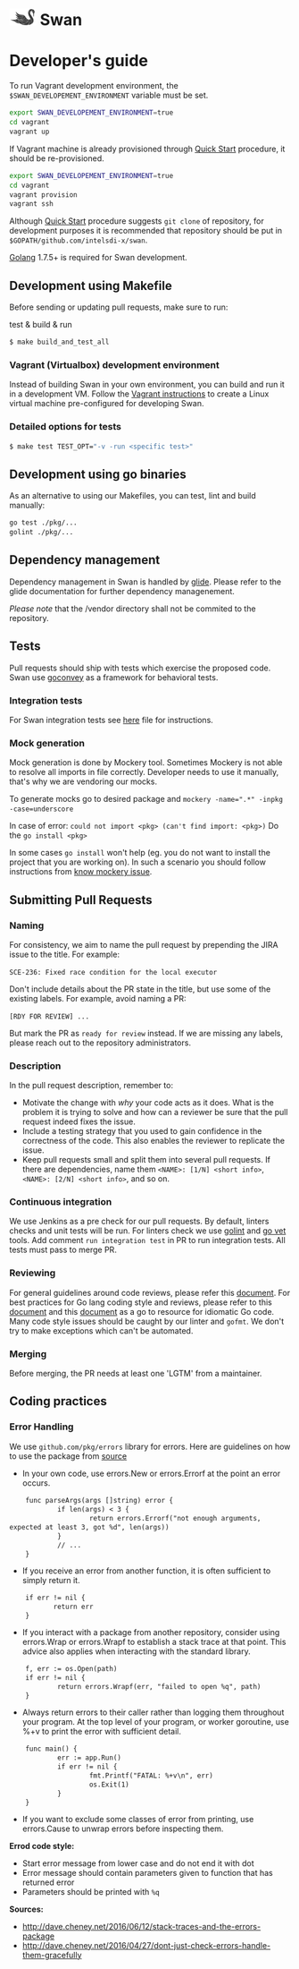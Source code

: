 <!--
 Copyright (c) 2017 Intel Corporation

 Licensed under the Apache License, Version 2.0 (the "License");
 you may not use this file except in compliance with the License.
 You may obtain a copy of the License at

      http://www.apache.org/licenses/LICENSE-2.0

 Unless required by applicable law or agreed to in writing, software
 distributed under the License is distributed on an "AS IS" BASIS,
 WITHOUT WARRANTIES OR CONDITIONS OF ANY KIND, either express or implied.
 See the License for the specific language governing permissions and
 limitations under the License.
-->

# ![Swan logo](/images/swan-logo-48.png) Swan

# Developer's guide

To run Vagrant development environment, the `$SWAN_DEVELOPEMENT_ENVIRONMENT` variable must be set.

```bash
export SWAN_DEVELOPEMENT_ENVIRONMENT=true
cd vagrant
vagrant up
```

If Vagrant machine is already provisioned through [Quick Start](/README.md#quick-start) procedure, it should be re-provisioned.

```bash
export SWAN_DEVELOPEMENT_ENVIRONMENT=true
cd vagrant
vagrant provision
vagrant ssh
```

Although [Quick Start](/README.md#quick-start) procedure suggests `git clone` of repository, for development purposes it is recommended that repository should be put in `$GOPATH/github.com/intelsdi-x/swan`.

[Golang](https://golang.org/dl/) 1.7.5+ is required for Swan development.


## Development using Makefile

Before sending or updating pull requests, make sure to run:

test & build & run
```bash
$ make build_and_test_all
```

### Vagrant (Virtualbox) development environment

Instead of building Swan in your own environment, you can build and run it in a development VM.
Follow the [Vagrant instructions](../misc/dev/vagrant/singlenode/README.md) to
create a Linux virtual machine pre-configured for developing Swan.

### Detailed options for tests
```bash
$ make test TEST_OPT="-v -run <specific test>"
```

## Development using go binaries

As an alternative to using our Makefiles, you can test, lint and build manually:

```bash
go test ./pkg/...
golint ./pkg/...
```

## Dependency management

Dependency management in Swan is handled by [glide](https://github.com/Masterminds/glide). Please refer to the glide documentation for further dependency managenement.

*Please note* that the <swan>/vendor directory shall not be commited to the repository.

## Tests

Pull requests should ship with tests which exercise the proposed code.
Swan use [goconvey](https://github.com/smartystreets/goconvey) as a framework for behavioral tests.

### Integration tests

For Swan integration tests see [here](testing.md) file for instructions.

### Mock generation

Mock generation is done by Mockery tool.
Sometimes Mockery is not able to resolve all imports in file correctly.
Developer needs to use it manually, that's why we are vendoring our mocks.

To generate mocks go to desired package and ```mockery -name=".*" -inpkg -case=underscore```

In case of error: `could not import <pkg> (can't find import: <pkg>)`
Do the `go install <pkg>`

In some cases `go install` won't help (eg. you do not want to install the project that you are working on). In such a scenario you should follow instructions from [know mockery issue](https://github.com/vektra/mockery/issues/81).

## Submitting Pull Requests

### Naming

For consistency, we aim to name the pull request by prepending the JIRA issue to the title. For example:

`SCE-236: Fixed race condition for the local executor`

Don't include details about the PR state in the title, but use some of the existing labels. For example, avoid naming a PR:

`[RDY FOR REVIEW] ...`

But mark the PR as `ready for review` instead. If we are missing any labels, please reach out to the repository administrators.

### Description

In the pull request description, remember to:

 - Motivate the change with _why_ your code acts as it does. What is the problem it is trying to solve and how can a reviewer be sure that the pull request indeed fixes the issue.
 - Include a testing strategy that you used to gain confidence in the correctness of the code. This also enables the reviewer to replicate the issue.
 - Keep pull requests small and split them into several pull requests. If there are dependencies, name them `<NAME>: [1/N] <short info>`, `<NAME>: [2/N] <short info>`, and so on.

### Continuous integration

We use Jenkins as a pre check for our pull requests. By default, linters checks and unit tests will be run. For linters check we use [golint](https://github.com/golang/lint) and [go vet](https://golang.org/cmd/vet/) tools.
Add comment `run integration test` in PR to run integration tests.
All tests must pass to merge PR.

### Reviewing

For general guidelines around code reviews, please refer this [document](http://kevinlondon.com/2015/05/05/code-review-best-practices.html).
For best practices for Go lang coding style and reviews, please refer to this [document](https://github.com/golang/go/wiki/CodeReviewComments) and
this [document](https://golang.org/doc/effective_go.html#introduction) as a go to resource for idiomatic Go code.
Many code style issues should be caught by our linter and `gofmt`. We don't try to make exceptions which can't be automated.

### Merging

Before merging, the PR needs at least one 'LGTM' from a maintainer.

## Coding practices

### Error Handling

We use `github.com/pkg/errors` library for errors. Here are guidelines on how to use the package from [source](http://dave.cheney.net/2016/06/12/stack-traces-and-the-errors-package)

- In your own code, use errors.New or errors.Errorf at the point an error occurs.
```
    func parseArgs(args []string) error {
            if len(args) < 3 {
                    return errors.Errorf("not enough arguments, expected at least 3, got %d", len(args))
            }
            // ...
    }
```

- If you receive an error from another function, it is often sufficient to simply return it.
```
    if err != nil {
           return err
    }
```
- If you interact with a package from another repository, consider using errors.Wrap or errors.Wrapf to establish a stack trace at that point. This advice also applies when interacting with the standard library.
```
    f, err := os.Open(path)
    if err != nil {
            return errors.Wrapf(err, "failed to open %q", path)
    }
```
- Always return errors to their caller rather than logging them throughout your program.
    At the top level of your program, or worker goroutine, use %+v to print the error with sufficient detail.
```
    func main() {
            err := app.Run()
            if err != nil {
                    fmt.Printf("FATAL: %+v\n", err)
                    os.Exit(1)
            }
    }
```
- If you want to exclude some classes of error from printing, use errors.Cause to unwrap errors before inspecting them.

**Errod code style:**
- Start error message from lower case and do not end it with dot
- Error message should contain parameters given to function that has returned error
- Parameters should be printed with `%q`

**Sources:**
- http://dave.cheney.net/2016/06/12/stack-traces-and-the-errors-package
- http://dave.cheney.net/2016/04/27/dont-just-check-errors-handle-them-gracefully
